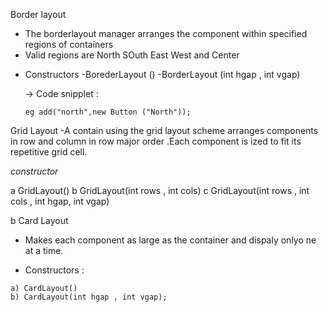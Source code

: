 Border layout 
- The borderlayout manager arranges the component within specified regions of containers 
- Valid regions are North SOuth East West and Center 

* Constructors 
-BorederLayout ()
-BorderLayout (int hgap , int vgap)


   -> Code snipplet :

      eg add("north",new Button ("North"));



 Grid Layout 
 -A contain using the grid layout scheme arranges components in row and column in row major order .Each component is ized to fit its repetitive grid cell.

 *constructor*

 a GridLayout()
 b GridLayout(int rows , int cols)
 c GridLayout(int rows , int cols , int hgap, int vgap)



 b Card Layout 

   - Makes each component as large as the container and dispaly onlyo ne at a time.

   * Constructors :

    a) CardLayout()
    b) CardLayout(int hgap , int vgap);
